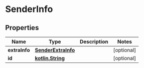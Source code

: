 # SenderInfo

## Properties
Name | Type | Description | Notes
------------ | ------------- | ------------- | -------------
**extraInfo** | [**SenderExtraInfo**](SenderExtraInfo.md) |  |  [optional]
**id** | [**kotlin.String**](.md) |  |  [optional]
